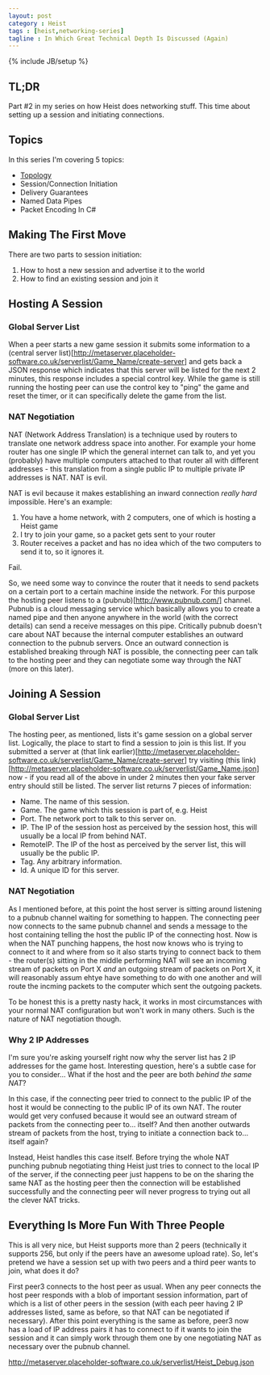 ```yaml
---
layout: post
category : Heist
tags : [heist,networking-series]
tagline : In Which Great Technical Depth Is Discussed (Again)
---
```

{% include JB/setup %}


## TL;DR

Part #2 in my series on how Heist does networking stuff. This time about setting up a session and initiating connections.

## Topics

In this series I'm covering 5 topics:

 - [Topology](/Heist/2012/10/14/Topological-My-Dear-Watson/)
 - Session/Connection Initiation
 - Delivery Guarantees
 - Named Data Pipes
 - Packet Encoding In C#
 
## Making The First Move

There are two parts to session initiation:

1. How to host a new session and advertise it to the world
2. How to find an existing session and join it

## Hosting A Session

### Global Server List

When a peer starts a new game session it submits some information to a (central server list)[http://metaserver.placeholder-software.co.uk/serverlist/Game_Name/create-server] and gets back a JSON response which indicates that this server will be listed for the next 2 minutes, this response includes a special control key. While the game is still running the hosting peer can use the control key to "ping" the game and reset the timer, or it can specifically delete the game from the list.

### NAT Negotiation

NAT (Network Address Translation) is a technique used by routers to translate one network address space into another. For example your home router has one single IP which the general internet can talk to, and yet you (probably) have multiple computers attached to that router all with different addresses - this translation from a single public IP to multiple private IP addresses is NAT. NAT is evil.

NAT is evil because it makes establishing an inward connection _really hard_ impossible. Here's an example:

 1. You have a home network, with 2 computers, one of which is hosting a Heist game
 2. I try to join your game, so a packet gets sent to your router
 3. Router receives a packet and has no idea which of the two computers to send it to, so it ignores it.
 
Fail.

So, we need some way to convince the router that it needs to send packets on a certain port to a certain machine inside the network. For this purpose the hosting peer listens to a (pubnub)[http://www.pubnub.com/] channel. Pubnub is a cloud messaging service which basically allows you to create a named pipe and then anyone anywhere in the world (with the correct details) can send a receive messages on this pipe. Critically pubnub doesn't care about NAT because the internal computer establishes an outward connection to the pubnub servers. Once an outward connection is established breaking through NAT is possible, the connecting peer can talk to the hosting peer and they can negotiate some way through the NAT (more on this later).

## Joining A Session

### Global Server List

The hosting peer, as mentioned, lists it's game session on a global server list. Logically, the place to start to find a session to join is this list. If you submitted a server at (that link earlier)[http://metaserver.placeholder-software.co.uk/serverlist/Game_Name/create-server] try visiting (this link)[http://metaserver.placeholder-software.co.uk/serverlist/Game_Name.json] now - if you read all of the above in under 2 minutes then your fake server entry should still be listed. The server list returns 7 pieces of information:

 - Name. The name of this session.
 - Game. The game which this session is part of, e.g. Heist
 - Port. The network port to talk to this server on.
 - IP. The IP of the session host as perceived by the session host, this will usually be a local IP from behind NAT.
 - RemoteIP. The IP of the host as perceived by the server list, this will usually be the public IP.
 - Tag. Any arbitrary information.
 - Id. A unique ID for this server.

### NAT Negotiation
 
As I mentioned before, at this point the host server is sitting around listening to a pubnub channel waiting for something to happen. The connecting peer now connects to the same pubnub channel and sends a message to the host containing telling the host the public IP of the connecting host. Now is when the NAT punching happens, the host now knows who is trying to connect to it and where from so it also starts trying to connect back to them - the router(s) sitting in the middle performing NAT will see an incoming stream of packets on Port X _and_ an outgoing stream of packets on Port X, it will reasonably assum ehtye have something to do with one another and will route the incming packets to the computer which sent the outgoing packets.

To be honest this is a pretty nasty hack, it works in most circumstances with your normal NAT configuration but won't work in many others. Such is the nature of NAT negotiation though.

### Why 2 IP Addresses

I'm sure you're asking yourself right now why the server list has 2 IP addresses for the game host. Interesting question, here's a subtle case for you to consider... What if the host and the peer are both _behind the same NAT_?

In this case, if the connecting peer tried to connect to the public IP of the host it would be connecting to the public IP of its own NAT. The router would get very confused because it would see an outward stream of packets from the connecting peer to... itself? And then another outwards stream of packets from the host, trying to initiate a connection back to... itself again?

Instead, Heist handles this case itself. Before trying the whole NAT punching pubnub negotiating thing Heist just tries to connect to the local IP of the server, if the connecting peer just happens to be on the sharing the same NAT as the hosting peer then the connection will be established successfully and the connecting peer will never progress to trying out all the clever NAT tricks.

## Everything Is More Fun With Three People

This is all very nice, but Heist supports more than 2 peers (technically it supports 256, but only if the peers have an awesome upload rate). So, let's pretend we have a session set up with two peers and a third peer wants to join, what does it do?

First peer3 connects to the host peer as usual. When any peer connects the host peer responds with a blob of important session information, part of which is a list of other peers in the session (with each peer having 2 IP addresses listed, same as before, so that NAT can be negotiated if necessary). After this point everything is the same as before, peer3 now has a load of IP address pairs it has to connect to if it wants to join the session and it can simply work through them one by one negotiating NAT as necessary over the pubnub channel.
 
http://metaserver.placeholder-software.co.uk/serverlist/Heist_Debug.json